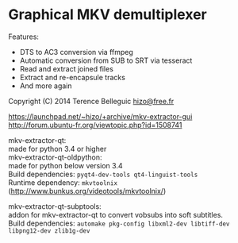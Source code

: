 Graphical MKV demultiplexer
===========================

Features:
  * DTS to AC3 conversion via ffmpeg
  * Automatic conversion from SUB to SRT via tesseract
  * Read and extract joined files
  * Extract and re-encapsule tracks
  * And more again

Copyright (C) 2014 Terence Belleguic <hizo@free.fr>

https://launchpad.net/~hizo/+archive/mkv-extractor-gui<br>
http://forum.ubuntu-fr.org/viewtopic.php?id=1508741


mkv-extractor-qt:<br>
made for python 3.4 or higher<br>
mkv-extractor-qt-oldpython:<br>
made for python below version 3.4<br>
Build dependencies: `pyqt4-dev-tools qt4-linguist-tools`<br>
Runtime dependency: `mkvtoolnix` (http://www.bunkus.org/videotools/mkvtoolnix/)

mkv-extractor-qt-subptools:<br>
addon for mkv-extractor-qt to convert vobsubs into soft subtitles.<br>
Build dependencies: `automake pkg-config libxml2-dev libtiff-dev libpng12-dev zlib1g-dev`
